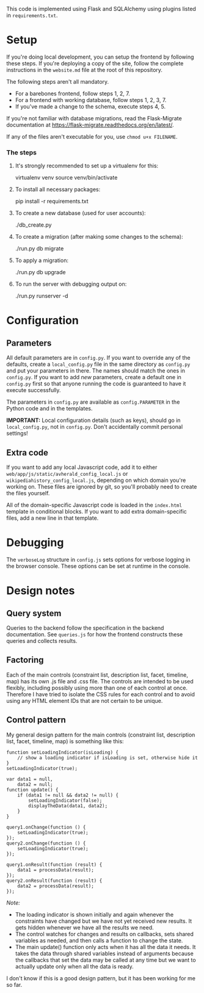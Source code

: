 This code is implemented using Flask and SQLAlchemy using plugins listed in
`requirements.txt`.

Setup
=====

If you're doing local development, you can setup the frontend by following
these steps. If you're deploying a copy of the site, follow the complete
instructions in the `website.md` file at the root of this repository.

The following steps aren't all mandatory.

* For a barebones frontend, follow steps 1, 2, 7.
* For a frontend with working database, follow steps 1, 2, 3, 7.
* If you've made a change to the schema, execute steps 4, 5.

If you're not familiar with database migrations, read the Flask-Migrate
documentation at https://flask-migrate.readthedocs.org/en/latest/.

If any of the files aren't executable for you, use `chmod u+x FILENAME`.

### The steps

1. It's strongly recommended to set up a virtualenv for this:

    virtualenv venv
    source venv/bin/activate

2. To install all necessary packages:

    pip install -r requirements.txt

3. To create a new database (used for user accounts):

    ./db_create.py

4. To create a migration (after making some changes to the schema):

    ./run.py db migrate

5. To apply a migration:

    ./run.py db upgrade

6. To run the server with debugging output on:

    ./run.py runserver -d

Configuration
=============

## Parameters

All default parameters are in `config.py`. If you want to override any of the
defaults, create a `local_config.py` file in the same directory as `config.py`
and put your parameters in there. The names should match the ones in
`config.py`. If you want to add *new* parameters, create a default one in
`config.py` first so that anyone running the code is guaranteed to have it
execute successfully.

The parameters in `config.py` are available as `config.PARAMETER` in the Python
code and in the templates.

**IMPORTANT:** Local configuration details (such as keys), should go in
`local_config.py`, not in `config.py`. Don't accidentally commit personal
settings!

## Extra code

If you want to add any local Javascript code, add it to either
`web/app/js/static/avherald_config_local.js` or
`wikipediahistory_config_local.js`, depending on which domain you're working
on. These files are ignored by git, so you'll probably need to create the files
yourself.

All of the domain-specific Javascript code is loaded in the `index.html`
template in conditional blocks. If you want to add extra domain-specific files,
add a new line in that template.

Debugging
=========

The `verboseLog` structure in `config.js` sets options for verbose logging in
the browser console. These options can be set at runtime in the console.

Design notes
============

Query system
------------

Queries to the backend follow the specification in the backend documentation.
See `queries.js` for how the frontend constructs these queries and collects
results.

Factoring
---------

Each of the main controls (constraint list, description list, facet, timeline,
map) has its own .js file and .css file. The controls are intended to be used
flexibly, including possibly using more than one of each control at once.
Therefore I have tried to isolate the CSS rules for each control and to avoid
using any HTML element IDs that are not certain to be unique.

Control pattern
---------------

My general design pattern for the main controls (constraint list, description
list, facet, timeline, map) is something like this:

	function setLoadingIndicator(isLoading) {
		// show a loading indicator if isLoading is set, otherwise hide it
	}
	setLoadingIndicator(true);

	var data1 = null,
	    data2 = null;
	function update() {
		if (data1 != null && data2 != null) {
			setLoadingIndicator(false);
			displayTheData(data1, data2);
		}
	}

	query1.onChange(function () {
		setLoadingIndicator(true);
	});
	query2.onChange(function () {
		setLoadingIndicator(true);
	});

	query1.onResult(function (result) {
		data1 = processData(result);
	});
	query2.onResult(function (result) {
		data2 = processData(result);
	});

*Note:*

* The loading indicator is shown initially and again whenever the constraints
  have changed but we have not yet received new results. It gets hidden
  whenever we have all the results we need.
* The control watches for changes and results on callbacks, sets shared
  variables as needed, and then calls a function to change the state.
* The main update() function only acts when it has all the data it needs. It
  takes the data through shared variables instead of arguments because the
  callbacks that set the data may be called at any time but we want to actually
  update only when all the data is ready.

I don't know if this is a good design pattern, but it has been working for me
so far.
